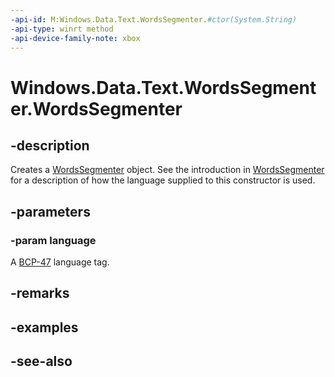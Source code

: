 ```yaml
---
-api-id: M:Windows.Data.Text.WordsSegmenter.#ctor(System.String)
-api-type: winrt method
-api-device-family-note: xbox
---
```


<!-- Method syntax
public WordsSegmenter(System.String language)
-->

# Windows.Data.Text.WordsSegmenter.WordsSegmenter

## -description
Creates a [WordsSegmenter](wordssegmenter.md) object. See the introduction in [WordsSegmenter](wordssegmenter.md) for a description of how the language supplied to this constructor is used.

## -parameters
### -param language
A [BCP-47](http://tools.ietf.org/html/bcp47) language tag.

## -remarks

## -examples

## -see-also
